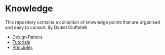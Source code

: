 # Knowledge

This repository contains a collection of knowledge points that are organised and easy to consult.
By Daniel Ciuffetelli

- [Design Patters](/Design%20Patters//README.md)
- [Tutorials](/Tutorials/README.md)
- [Principles](/Principles/README.md)